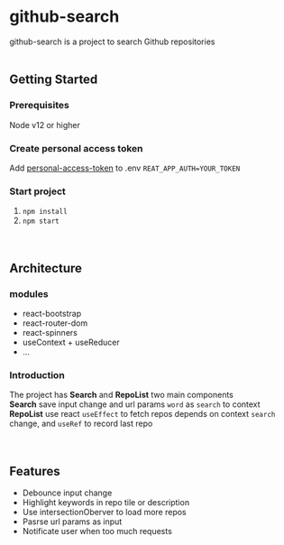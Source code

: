 # github-search
github-search is a project to search Github repositories
<br><br>

## Getting Started
### Prerequisites
Node v12 or higher
### Create personal access token
Add [personal-access-token](https://github.com/settings/tokens/) to .env 
```REAT_APP_AUTH=YOUR_TOKEN```
### Start project
1. `npm install`
2. `npm start`
<br><br><br>

##  Architecture 
### modules
- react-bootstrap
- react-router-dom
- react-spinners
- useContext + useReducer
- ...
### Introduction
The project has **Search** and **RepoList** two main components<br>
**Search** save input change and url params ```word``` as ```search``` to context<br>
**RepoList** use react ```useEffect``` to fetch repos depends on context ```search``` change, and ```useRef``` to record last repo <br>
<br><br>

## Features
- Debounce input change
- Highlight keywords in repo tile or description
- Use intersectionOberver to load more repos
- Pasrse url params as input
- Notificate user when too much requests


